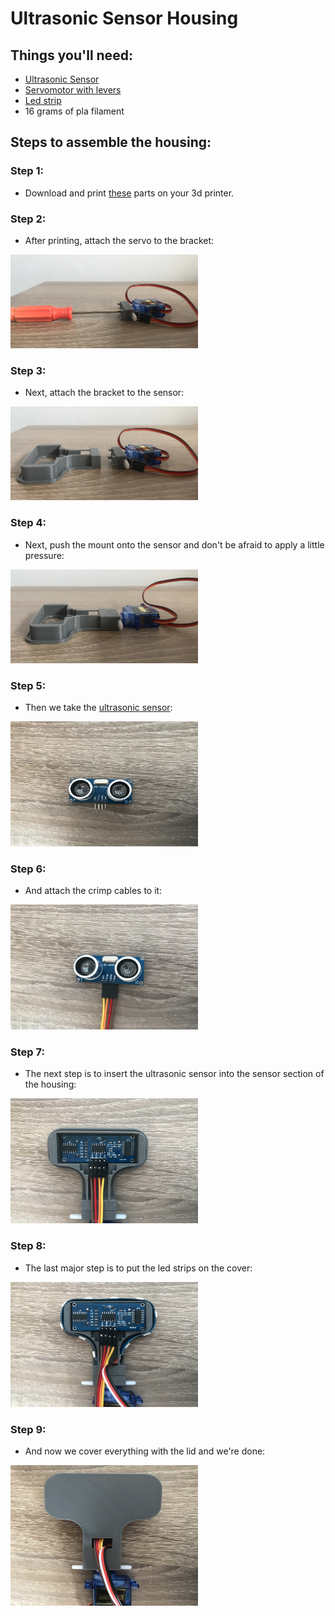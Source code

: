 # Ultrasonic Sensor Housing

## Things you'll need:

* [Ultrasonic Sensor](https://m.aliexpress.com/item/1005001621997017.html?spm=a2g0n.productlist.0.0.ed515e1f7T7MRW&browser_id=0c14c8fde27f484a8ea80f48d8ec0f00&aff_trace_key=132147f286ac4e55bd5b0c7b274d6308-1683066137766-08967-_DFDvqup&aff_platform=msite&m_page_id=ccfdefaeafdecf188d272a4221ce24fe291acbe517&gclid=&pdp_npi=3%40dis%21CZK%2121.39%2121.39%21%21%21%21%21%402145280e16871579085398867d0749%2112000016846664754%21sea%21CZ%210&algo_pvid=f193ebde-de9d-43e0-93f0-f8e567531eab)
* [Servomotor with levers](https://m.aliexpress.com/item/32898059654.html?spm=a2g0n.productlist.0.0.13935f1eZfarBh&browser_id=0c14c8fde27f484a8ea80f48d8ec0f00&aff_trace_key=132147f286ac4e55bd5b0c7b274d6308-1683066137766-08967-_DFDvqup&aff_platform=msite&m_page_id=moowhwcgajocacnx188d275770e66886b9c2383499&gclid=&pdp_npi=3%40dis%21CZK%21165.52%2110.92%21%21%21%21%21%402145277316871580969327798d07b5%2165715807940%21sea%21CZ%210&isseo=y&algo_pvid=09abbd4d-b6f4-40bb-b778-ebc0c64aea05&_universallink=1&m_page_id=moowhwcgajocacnx188d275770e66886b9c2383499&gatewayAdapt=Pc2Msite)
* [Led strip](https://www.digitalni-led.cz/product/digitalni-adresovatelne-led-pasky-ws2811/ws2812b-5v/led-pasek-digitalni-ws2812b_-5v_-30led_m/99)
* 16 grams of pla filament

## Steps to assemble the housing:

### Step 1:
* Download and print [these](./Parts/Parts_STL) parts on your 3d printer.
  
### Step 2:
* After printing, attach the servo to the bracket:
<img src="./Pictures/20230614_123503609_iOS_edited.jpg" width="300" height="150">

### Step 3:
* Next, attach the bracket to the sensor:
<img src="./Pictures/20230614_123509347_iOS_edited.jpg" width="300" height="150">

### Step 4:
* Next, push the mount onto the sensor and don't be afraid to apply a little pressure:
<img src="./Pictures/20230614_123606932_iOS_edited.jpg" width="300" height="150">

### Step 5:
* Then we take the [ultrasonic sensor](https://www.mall.cz/hracky-rozvoj-aktivita/ostatni-hy-srf05-ultrazvukovy-senzor-100111860112?):
<img src="./Pictures/20230614_123743625_iOS_edited.jpg" width="300" height="200">

### Step 6:
* And attach the crimp cables to it:
<img src="./Pictures/20230614_123810743_iOS_edited.jpg" width="300" height="200">

### Step 7:
* The next step is to insert the ultrasonic sensor into the sensor section of the housing:
<img src="./Pictures/20230614_123835932_iOS_edited.jpg" width="300" height="200">

### Step 8:
* The last major step is to put the led strips on the cover:
<img src="./Pictures/20230614_124055014_iOS_edited.jpg" width="300" height="200">

### Step 9:
* And now we cover everything with the lid and we're done:
<img src="./Pictures/20230614_124512972_iOS_edited.jpg" width="300" height="225">
